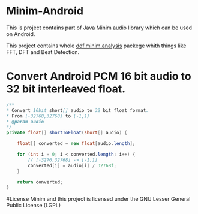 # Minim-Android
This is project contains part of Java Minim audio library which can be used on Android.

This project contains whole [ddf.minim.analysis](http://code.compartmental.net/minim/javadoc/ddf/minim/analysis/package-summary.html) packege whith things like FFT, DFT and Beat Detection.

# Convert Android PCM 16 bit audio to 32 bit interleaved float.

```java
/**
* Convert 16bit short[] audio to 32 bit float format.
* From [-32768,32768] to [-1,1] 
* @param audio
*/
private float[] shortToFloat(short[] audio) {

    float[] converted = new float[audio.length];

    for (int i = 0; i < converted.length; i++) {
	    // [-3276,32768] -> [-1,1]
	    converted[i] = audio[i] / 32768f;
    }

	return converted;
}
```

#License
Minim and this project is licensed under the GNU Lesser General Public License (LGPL)